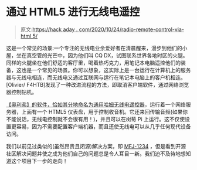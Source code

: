 # 通过 HTML5 进行无线电遥控

> 原文:[https://hack aday . com/2020/10/24/radio-remote-control-via-html 5/](https://hackaday.com/2020/10/24/radio-remote-control-via-html5/)

这是一个常见的场景:一个专注的无线电业余爱好者在清晨醒来，漫步到他们的小屋，坐在真空管的光芒中，因为他们叫 CQ DX，试图联系世界各地时区的火腿。同样的火腿坐在他们舒适的客厅里，喝着热巧克力，用笔记本电脑遥控他们的装备，这也是一个常见的场景。你可以想象，这实际上是一台运行在计算机上的服务器与无线电相连，而无线电又通过互联网与运行在笔记本电脑上的客户机相连。[Olivier/ F4HTB]发现了一种改进流程的方法，即取消客户端软件，通过网络浏览器控制钻机。

[【奥利弗】的软件，恰如其分地命名为通用哈姆无线电遥控器](https://github.com/F4HTB/Universal_HamRadio_Remote_HTML5)，运行着一个网络服务器，上面有一个 HTML5 仪表盘，用于控制收音机。它还来回传输音频(如果你不能说话，无线电控制就不会很有用！)，并且可以在树莓 Pi 上运行。这不仅使设置更容易，因为不需要配置客户端机器，而且还使无线电可以从几乎任何现代设备访问。

我们以前见过类似的(虽然昂贵且闭源)解决方案，即 [MFJ-1234](https://hackaday.com/2019/10/07/raspberry-pi-ham-radio-remote-reviewed/) ，但是看到开源社区解决问题并使之成为他们自己的问题总是令人耳目一新。我们迫不及待地想知道这个项目下一步的走向！